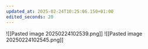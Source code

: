 ```yaml
---
updated_at: 2025-02-24T10:25:06.150+01:00
edited_seconds: 20
---
```

![[Pasted image 20250224102539.png]]
![[Pasted image 20250224102545.png]]

